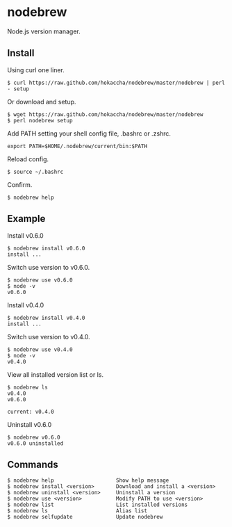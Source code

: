 # nodebrew

Node.js version manager.

## Install

Using curl one liner.

    $ curl https://raw.github.com/hokaccha/nodebrew/master/nodebrew | perl - setup

Or download and setup.

    $ wget https://raw.github.com/hokaccha/nodebrew/master/nodebrew
    $ perl nodebrew setup

Add PATH setting your shell config file, .bashrc or .zshrc.

    export PATH=$HOME/.nodebrew/current/bin:$PATH

Reload config.

    $ source ~/.bashrc

Confirm.

    $ nodebrew help

## Example

Install v0.6.0

    $ nodebrew install v0.6.0
    install ...

Switch use version to v0.6.0.

    $ nodebrew use v0.6.0
    $ node -v
    v0.6.0

Install v0.4.0

    $ nodebrew install v0.4.0
    install ...

Switch use version to v0.4.0.

    $ nodebrew use v0.4.0
    $ node -v
    v0.4.0

View all installed version list or ls.

    $ nodebrew ls
    v0.4.0
    v0.6.0

    current: v0.4.0

Uninstall v0.6.0

    $ nodebrew v0.6.0
    v0.6.0 uninstalled

## Commands

    $ nodebrew help                    Show help message
    $ nodebrew install <version>       Download and install a <version>
    $ nodebrew uninstall <version>     Uninstall a version
    $ nodebrew use <version>           Modify PATH to use <version>
    $ nodebrew list                    List installed versions
    $ nodebrew ls                      Alias list
    $ nodebrew selfupdate              Update nodebrew
